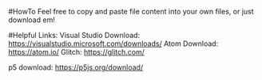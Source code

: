 #HowTo
Feel free to copy and paste file content into your own files, or just download em! 


#Helpful Links: 
Visual Studio Download: https://visualstudio.microsoft.com/downloads/
Atom Download: https://atom.io/
Glitch: https://glitch.com/ 

p5 download: https://p5js.org/download/

